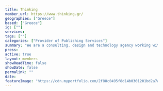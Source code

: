 ```yaml
---
title: Thinking
member_url: https://www.thinking.gr/
geographies: ["Greece"]
based: ["Greece"]
ig: [""] 
services: 
tags: [""]
categories: ["Provider of Publishing Services"]
summary: "We are a consulting, design and technology agency working with publishers, bookstores, and cultural institutions in their digital transformation since 2009. Bringing together expertise in business strategy, marketing, design, content, web applications, and production, we support our customers in reimagining their future. Based in Athens, Greece, we work with publishers and cultural institutions both locally and internationally"
press:
active: true
layout: members
showReadTime: false
showDate: false
permalink: ""
date:
featureImage: "https://cdn.myportfolio.com/2f88c0495f8d14b0301201bd2a7aa46e/6f71922a-1d74-4936-b3bf-d74c806e64e4_rw_600.png?h=04fe17fde4d7bb1bcaa6e68bd1ed0f65"
---
```

